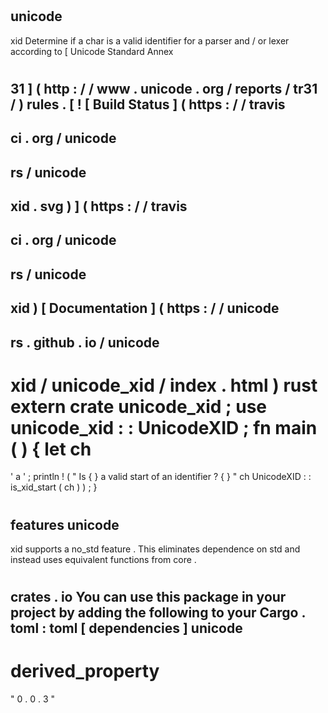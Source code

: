 #
unicode
-
xid
Determine
if
a
char
is
a
valid
identifier
for
a
parser
and
/
or
lexer
according
to
[
Unicode
Standard
Annex
#
31
]
(
http
:
/
/
www
.
unicode
.
org
/
reports
/
tr31
/
)
rules
.
[
!
[
Build
Status
]
(
https
:
/
/
travis
-
ci
.
org
/
unicode
-
rs
/
unicode
-
xid
.
svg
)
]
(
https
:
/
/
travis
-
ci
.
org
/
unicode
-
rs
/
unicode
-
xid
)
[
Documentation
]
(
https
:
/
/
unicode
-
rs
.
github
.
io
/
unicode
-
xid
/
unicode_xid
/
index
.
html
)
rust
extern
crate
unicode_xid
;
use
unicode_xid
:
:
UnicodeXID
;
fn
main
(
)
{
let
ch
=
'
a
'
;
println
!
(
"
Is
{
}
a
valid
start
of
an
identifier
?
{
}
"
ch
UnicodeXID
:
:
is_xid_start
(
ch
)
)
;
}
#
features
unicode
-
xid
supports
a
no_std
feature
.
This
eliminates
dependence
on
std
and
instead
uses
equivalent
functions
from
core
.
#
crates
.
io
You
can
use
this
package
in
your
project
by
adding
the
following
to
your
Cargo
.
toml
:
toml
[
dependencies
]
unicode
-
derived_property
=
"
0
.
0
.
3
"
